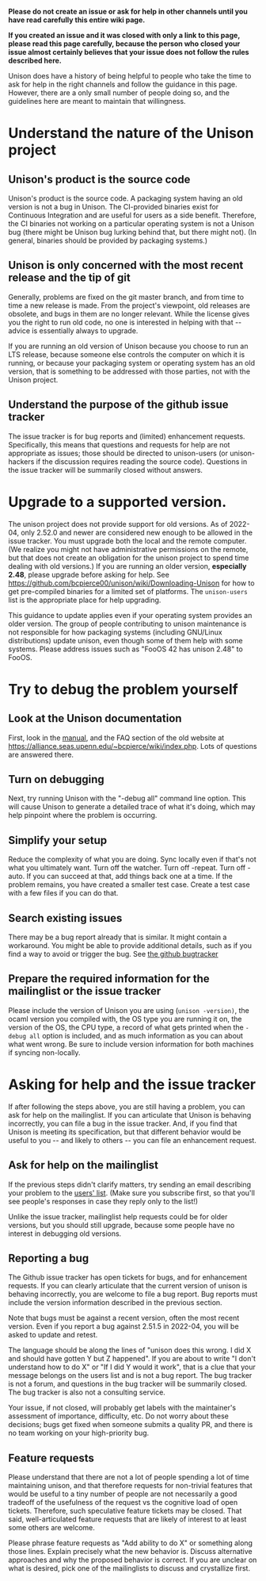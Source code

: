 **Please do not create an issue or ask for help in other channels until you have read carefully this entire wiki page.**

**If you created an issue and it was closed with only a link to this page, please read this page carefully, because the person who closed your issue almost certainly believes that your issue does not follow the rules described here.**

Unison does have a history of being helpful to people who take the time to ask for help in the right channels and follow the guidance in this page.   However, there are a only small number of people doing so, and the guidelines here are meant to maintain that willingness.

# Understand the nature of the Unison project

## Unison's product is the source code

Unison's product is the source code. A packaging system having an old version is not a bug in Unison. The CI-provided binaries exist for Continuous Integration and are useful for users as a side benefit. Therefore, the CI binaries not working on a particular operating system is not a Unison bug (there might be Unison bug lurking behind that, but there might not). (In general, binaries should be provided by packaging systems.)

## Unison is only concerned with the most recent release and the tip of git

Generally, problems are fixed on the git master branch, and from time to time a new release is made.  From the project's viewpoint, old releases are obsolete, and bugs in them are no longer relevant.  While the license gives you the right to run old code, no one is interested in helping with that -- advice is essentially always to upgrade.

If you are running an old version of Unison because you choose to run an LTS release, because someone else controls the computer on which it is running, or because your packaging system or operating system has an old version, that is something to be addressed with those parties, not with the Unison project.

## Understand the purpose of the github issue tracker

The issue tracker is for bug reports and (limited) enhancement requests. Specifically, this means that questions and requests for help are not appropriate as issues; those should be directed to unison-users (or unison-hackers if the discussion requires reading the source code).  Questions in the issue tracker will be summarily closed without answers.

# Upgrade to a supported version.

The unison project does not provide support for old versions.  As of 2022-04, only 2.52.0 and newer are considered new enough to be allowed in the issue tracker.  You must upgrade both the local and the remote computer.   (We realize you might not have administrative permissions on the remote, but that does not create an obligation for the unison project to spend time dealing with old versions.)  If you are running an older version, **especially 2.48**, please upgrade before asking for help.  See https://github.com/bcpierce00/unison/wiki/Downloading-Unison for how to get pre-compiled binaries for a limited set of platforms.  The `unison-users` list is the appropriate place for help upgrading.

This guidance to update applies even if your operating system provides an older version.  The group of people contributing to unison maintenance is not responsible for how packaging systems (including GNU/Linux distributions) update unison, even though some of them help with some systems.   Please address issues such as "FooOS 42 has unison 2.48" to FooOS.

# Try to debug the problem yourself

## Look at the Unison documentation

First, look in the [manual](https://github.com/bcpierce00/unison/tree/documentation), and the FAQ section of the old website at https://alliance.seas.upenn.edu/~bcpierce/wiki/index.php.  Lots of questions are answered there.

## Turn on debugging

Next, try running Unison with the "-debug all" command line option. This will cause Unison to generate a detailed trace of what it's doing, which may help pinpoint where the problem is occurring.

## Simplify your setup

Reduce the complexity of what you are doing.  Sync locally even if that's not what you ultimately want.  Turn off the watcher.  Turn off -repeat.  Turn off -auto.  If you can succeed at that, add things back one at a time.  If the problem remains, you have created a smaller test case.   Create a test case with a few files if you can do that.

## Search existing issues

There may be a bug report already that is similar.  It might contain a workaround.   You might be able to provide additional details, such as if you find a way to avoid or trigger the bug.   See [the github bugtracker](https://github.com/bcpierce00/unison/issues)

## Prepare the required information for the mailinglist or the issue tracker

Please include the version of Unison you are using (`unison -version)`, the ocaml version you compiled with, the OS type you are running it on, the version of the OS, the CPU type, a record of what gets printed when the ``-debug all`` option is included, and as much information as you can about what went wrong.  Be sure to include version information for both machines if syncing non-locally.

# Asking for help and the issue tracker

If after following the steps above, you are still having a problem, you can ask for help on the mailinglist.  If you can articulate that Unison is behaving incorrectly, you can file a bug in the issue tracker.   And, if you find that Unison is meeting its specification, but that different behavior would be useful to you -- and likely to others -- you can file an enhancement request.

## Ask for help on the mailinglist

If the previous steps didn't clarify matters, try sending an email describing your problem to the [users' list](https://github.com/bcpierce00/unison/wiki/Mailing-Lists). (Make sure you subscribe first, so that you'll see people's responses in case they reply only to the list!)

Unlike the issue tracker, mailinglist help requests could be for older versions, but you should still upgrade, because some people have no interest in debugging old versions.

## Reporting a bug

The Github issue tracker has open tickets for bugs, and for enhancement requests.   If you can clearly articulate that the current version of unison is behaving incorrectly, you are welcome to file a bug report.  Bug reports must include the version information described in the previous section.

Note that bugs must be against a recent version, often the most recent version.  Even if you report a bug against 2.51.5 in 2022-04, you will be asked to update and retest.

The language should be along the lines of "unison does this wrong.  I did X and should have gotten Y but Z happened".  If you are about to write "I don't understand how to do X" or "If I did Y would it work", that is a clue that your message belongs on the users list and is not a bug report.   The bug tracker is not a forum, and questions in the bug tracker will be summarily closed.  The bug tracker is also not a consulting service.

Your issue, if not closed, will probably get labels with the maintainer's assessment of importance, difficulty, etc.  Do not worry about these decisions; bugs get fixed when someone submits a quality PR, and there is no team working on your high-priority bug.

## Feature requests

Please understand that there are not a lot of people spending a lot of time maintaining unison, and that therefore requests for non-trivial features that would be useful to a tiny number of people are not necessarily a good tradeoff of the usefulness of the request vs the cognitive load of open tickets.  Therefore, such speculative feature tickets may be closed.   That said, well-articulated feature requests that are likely of interest to at least some others are welcome.

Please phrase feature requests as "Add ability to do X" or something along those lines.  Explain precisely what the new behavior is.  Discuss alternative approaches and why the proposed behavior is correct.   If you are unclear on what is desired, pick one of the mailinglists to discuss and crystallize first.